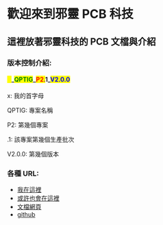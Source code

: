 # 歡迎來到邪靈 PCB 科技

## 這裡放著邪靈科技的 PCB 文檔與介紹



### 版本控制介紹:

#### <mark style="color:yellow;">X</mark>\_<mark style="color:green;">QPTIG</mark>\_<mark style="color:red;">P2</mark><mark style="color:purple;">.</mark>1\_<mark style="color:blue;">V2.0.0</mark>

x: 我的首字母

QPTIG: 專案名稱

P2: 第幾個專案

.1: 該專案第幾個生產批次

V2.0.0: 第幾個版本

### 各種 URL:

* [我在這裡](https://www.youtube.com/@Xie_ling_jie)
* [或許也會在這裡](https://app.gitbook.com/s/vDGtj1WZO4E32AHG6cvQ/)
* [文檔網頁](https://xie-ling-technology.gitbook.io/pcb-r-and-d-center)
* [github](https://github.com/Xie-ling-jie/PCB-document)

